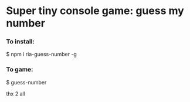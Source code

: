 # Super tiny console game: guess my number

### To install:

$ npm i ria-guess-number -g

### To game:

$ guess-number

thx 2 all